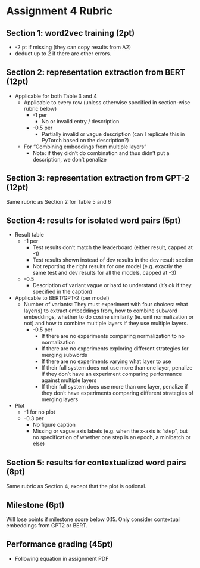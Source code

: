 Assignment 4 Rubric
===================

Section 1: word2vec training (2pt)
-----------------------------------
* -2 pt if missing (they can copy results from A2)
* deduct up to 2 if there are other errors. 
  

Section 2: representation extraction from BERT (12pt)
-----------------------------------------------------
* Applicable for both Table 3 and 4
  * Applicable to every row (unless otherwise specified in section-wise rubric below)
    * -1 per
      * No or invalid entry / description
    * -0.5 per
      * Partially invalid or vague description (can I replicate this in PyTorch based on the description?)
  * For “Combining embeddings from multiple layers”
    * Note: if they didn’t do combination and thus didn’t put a description, we don’t penalize

Section 3: representation extraction from GPT-2 (12pt)
------------------------------------------------------
Same rubric as Section 2 for Table 5 and 6

Section 4: results for isolated word pairs (5pt)
------------------------------------------------
* Result table
  * -1 per
    * Test results don’t match the leaderboard (either result, capped at -1)
    * Test results shown instead of dev results in the dev result section
    * Not reporting the right results for one model (e.g. exactly the same test and dev results for all the models, capped at -3)
  * -0.5
    * Description of variant vague or hard to understand (it’s ok if they specified in the caption)
* Applicable to BERT/GPT-2 (per model)
  * Number of variants: They must experiment with four choices: what layer(s) to extract embeddings from, how to combine subword embeddings, whether to do cosine similarity (ie. unit normalization or not) and how to combine multiple layers if they use multiple layers.
    * -0.5 per
      * If there are no experiments comparing normalization to no normalization
      * If there are no experiments exploring different strategies for merging subwords
      * If there are no experiments varying what layer to use
      * If their full system does not use more than one layer, penalize if they don’t have an experiment comparing performance against multiple layers
      * If their full system does use more than one layer, penalize if they don’t have experiments comparing different strategies of merging layers
* Plot
  * -1 for no plot
  * -0.3 per
    * No figure caption
    * Missing or vague axis labels (e.g. when the x-axis is “step”, but no specification of whether one step is an epoch, a minibatch or else)

Section 5: results for contextualized word pairs (8pt)
------------------------------------------------------
Same rubric as Section 4, except that the plot is optional. 

Milestone (6pt)
---------------
Will lose points if milestone score below 0.15. Only consider contextual embeddings from GPT2 or BERT. 

Performance grading (45pt)
--------------------------
* Following equation in assignment PDF
